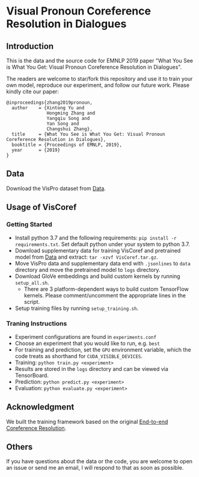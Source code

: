 # Visual Pronoun Coreference Resolution in Dialogues

## Introduction
This is the data and the source code for EMNLP 2019 paper "What You See is What You Get: Visual Pronoun Coreference Resolution in Dialogues".

The readers are welcome to star/fork this repository and use it to train your own model, reproduce our experiment, and follow our future work. Please kindly cite our paper:
```
@inproceedings{zhang2019pronoun,
  author    = {Xintong Yu and 
               Hongming Zhang and
               Yangqiu Song and
               Yan Song and
               Changshui Zhang},
  title     = {What You See is What You Get: Visual Pronoun Coreference Resolution in Dialogues},
  booktitle = {Proceedings of EMNLP, 2019},
  year      = {2019}
}
```

## Data
Download the VisPro dataset from [Data](https://drive.google.com/open?id=13FdN34JCkyyNJxoTYOkp73n5aplJAcDs).

## Usage of VisCoref

### Getting Started
* Install python 3.7 and the following requirements: `pip install -r requirements.txt`. Set default python under your system to python 3.7.
* Download supplementary data for training VisCoref and pretrained model from [Data](https://drive.google.com/open?id=1dSeGz5k57bU2GXCt7sY9krykLvmnbiVx) and extract: `tar -xzvf VisCoref.tar.gz`.
* Move VisPro data and supplementary data end with `.jsonlines` to `data` directory and move the pretrained model to `logs` directory.
* Download GloVe embeddings and build custom kernels by running `setup_all.sh`.
    * There are 3 platform-dependent ways to build custom TensorFlow kernels. Please comment/uncomment the appropriate lines in the script.
* Setup training files by running `setup_training.sh`.

### Traning Instructions

* Experiment configurations are found in `experiments.conf`
* Choose an experiment that you would like to run, e.g. `best`
* For training and prediction, set the `GPU` environment variable, which the code treats as shorthand for `CUDA_VISIBLE_DEVICES`.
* Training: `python train.py <experiment>`
* Results are stored in the `logs` directory and can be viewed via TensorBoard.
* Prediction: `python predict.py <experiment>`
* Evaluation: `python evaluate.py <experiment>`

## Acknowledgment
We built the training framework based on the original [End-to-end Coreference Resolution](https://github.com/kentonl/e2e-coref).

## Others
If you have questions about the data or the code, you are welcome to open an issue or send me an email, I will respond to that as soon as possible.